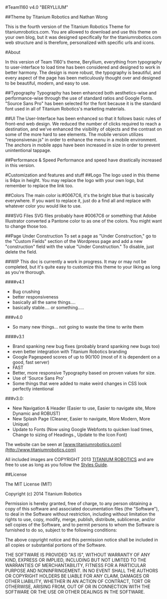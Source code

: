 #Team1160 v4.0 "BERYLLIUM"

##Theme by Titanium Robotics and Nathan Wong

This is the fourth version of the Titanium Robotics Theme for titaniumrobotics.com.  You are allowed to download and use this theme on your own blog, but it was designed specifically for the titaniumrobotics.com web structure and is therefore, personalized with specific urls and icons.

#About

In this version of Team 1160's theme, Beryllium, everything from typography to user-interface to load time has been considered and designed to work in better harmony. The design is more robust, the typography is beautiful, and every aspect of the page has been meticulously thought over and designed to be beautiful, modern, and easy to use.

##Typography
Typography has been enhanced both aesthetics-wise and performance-wise through the use of standard ratios and Google Fonts. "Source Sans Pro" has been selected for the font because it is the standard font used in all of Titanium Robotics's marketing materials.

##UI
The User-Interface has been enhanced so that it follows basic rules of front-end web design. We reduced the number of clicks required to reach a destination, and we've enhanced the visibility of objects and the contrast on some of the more hard to see elements. The mobile version utilizes "responsivenav.js" in order to enhance the menu in a mobile environment. The anchors in mobile apps have been increased in size in order to prevent unintentional tappage.

##Performance & Speed
Performance and speed have drastically increased in this version. 

#Customization and features and stuff
##Logo
The logo used in this theme is 94px in height. You may replace the logo with your own logo, but remember to replace the link too.

##Colors
The main color is:#0067C6, it's the bright blue that is basically everywhere. If you want to replace it, just do a find all and replace with whatever color you would like to use.

###SVG Files
SVG files probably have #0067C6 or something that Adobe Illustrator converted a Pantone color to as one of the colors. You might want to change those too.

##Page Under Construction
To set a page as "Under Construction," go to the "Custom Fields" section of the Wordpress page and add a new "construction" field with the value "Under Construction." To disable, just delete the field.

##WIP
This doc is currently a work in progress. It may or may not be completed, but it's quite easy to customize this theme to your liking as long as you're thorough.

####v4.1

* Bug crushing
* better responsiveness
* basically all the same things....
* basically stable.... or something.....

###v4.0

* So many new things... not going to waste the time to write them

####v3.1

* Brand spanking new bug fixes (probably brand spanking new bugs too)
* even better integration with Titanium Robotics branding
* Google Pagespeed scores of up to 90/100 (most of it is dependent on a good, fast server)
* FAST
* Better, more responsive Typography based on proven values for size.
* Use of 'Source Sans Pro'
* Some things that were added to make weird changes in CSS look perfectly intentional


###v3.0:

* New Navigation & Header (Easier to use, Easier to navigate site, More Dynamic and ROBUST)
* New Splash Page (Cleaner, Easier to navigate, More Modern, More Unique)
* Update to Fonts (Now using Google Webfonts to quicken load times, Change to sizing of Headings., Update to the Icon Font)

The website can be seen at [www.titaniumrobotics.com](http://www.titaniumrobotics.com)

All included images are COPYRIGHT 2013 [TITANIUM ROBOTICS](http://www.titaniumrobotics.com) and are free to use as long as you follow the [Styles Guide](http://www.titaniumrobotics.com/press/branding/).

##License

The MIT License (MIT)

Copyright (c) 2014 Titanium Robotics

Permission is hereby granted, free of charge, to any person obtaining a copy
of this software and associated documentation files (the "Software"), to deal
in the Software without restriction, including without limitation the rights
to use, copy, modify, merge, publish, distribute, sublicense, and/or sell
copies of the Software, and to permit persons to whom the Software is
furnished to do so, subject to the following conditions:

The above copyright notice and this permission notice shall be included in all
copies or substantial portions of the Software.

THE SOFTWARE IS PROVIDED "AS IS", WITHOUT WARRANTY OF ANY KIND, EXPRESS OR
IMPLIED, INCLUDING BUT NOT LIMITED TO THE WARRANTIES OF MERCHANTABILITY,
FITNESS FOR A PARTICULAR PURPOSE AND NONINFRINGEMENT. IN NO EVENT SHALL THE
AUTHORS OR COPYRIGHT HOLDERS BE LIABLE FOR ANY CLAIM, DAMAGES OR OTHER
LIABILITY, WHETHER IN AN ACTION OF CONTRACT, TORT OR OTHERWISE, ARISING FROM,
OUT OF OR IN CONNECTION WITH THE SOFTWARE OR THE USE OR OTHER DEALINGS IN THE
SOFTWARE.